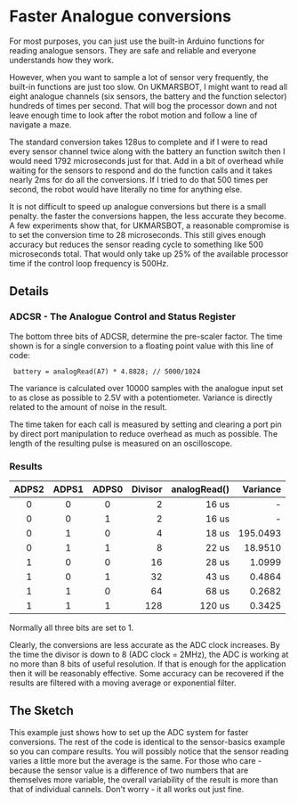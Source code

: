 # Faster Analogue conversions

For most purposes, you can just use the built-in Arduino functions for reading analogue sensors. They are safe and reliable and everyone understands how they work.

However, when you want to sample a lot of sensor very frequently, the built-in functions are just too slow. On UKMARSBOT, I might want to read all eight analogue channels (six sensors, the battery and the function selector) hundreds of times per second. That will bog the processor down and not leave enough time to look after the robot motion and follow a line of navigate a maze.

The standard conversion takes 128us to complete and if I were to read every sensor channel twice along with the battery an function switch then I would need 1792 microseconds just for that. Add in a bit of overhead while waiting for the sensors to respond and do the function calls and it takes nearly 2ms for do all the conversions. If I tried to do that 500 times per second, the robot would have literally no time for anything else.

It is not difficult to speed up analogue conversions but there is a small penalty. the faster the conversions happen, the less accurate they become. A few experiments show that, for UKMARSBOT, a reasonable compromise is to set the conversion time to 28 microseconds. This still gives enough accuracy but reduces the sensor reading cycle to something like 500 microseconds total. That would only take up 25% of the available processor time if the control loop frequency is 500Hz.

## Details

### ADCSR - The Analogue Control and Status Register

The bottom three bits of ADCSR, determine the pre-scaler factor. The time shown is for a single conversion to a floating point value with this line of code:

     battery = analogRead(A7) * 4.8828; // 5000/1024

The variance is calculated over 10000 samples with the analogue input set to as close as possible to 2.5V with a potentiometer. Variance is directly related to the amount of noise in the result.

The time taken for each call is measured by setting and clearing a port pin by direct port manipulation to reduce overhead as much as possible. The length of the resulting pulse is measured on an oscilloscope.

### Results

|ADPS2|ADPS1|ADPS0|Divisor|analogRead()| Variance |
|:---:|:---:|:---:|------:|-----------:|---------:|
|  0  |  0  |  0  |   2   |     16 us  |         -|
|  0  |  0  |  1  |   2   |     16 us  |         -|
|  0  |  1  |  0  |   4   |     18 us  |195.0493  |
|  0  |  1  |  1  |   8   |     22 us  | 18.9510  |
|  1  |  0  |  0  |  16   |     28 us  |  1.0999  |
|  1  |  0  |  1  |  32   |     43 us  |  0.4864  |
|  1  |  1  |  0  |  64   |     68 us  |  0.2682  |
|  1  |  1  |  1  | 128   |    120 us  |  0.3425  |

Normally all three bits are set to 1.

Clearly, the conversions are less accurate as the ADC clock increases. By the time the divisor is down to 8 (ADC clock = 2MHz), the ADC is working at no more than 8 bits of useful resolution. If that is enough for the application then it will be reasonably effective. Some accuracy can be recovered if the results are filtered with a moving average or exponential filter.

## The Sketch

This example just shows how to set up the ADC system for faster conversions. The rest of the code is identical to the sensor-basics example so you can compare results. You will possibly notice that the sensor reading varies a little more but the average is the same. For those who care - because the sensor value is a difference of two numbers that are themselves more variable, the overall variability of the result is more than that of individual cannels. Don't worry - it all works out just fine.

